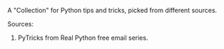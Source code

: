 A "Collection" for Python tips and tricks, picked from different sources.

Sources:

1. PyTricks from Real Python free email series.
